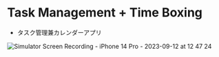 # Task Management + Time Boxing
- タスク管理兼カレンダーアプリ


![Simulator Screen Recording - iPhone 14 Pro - 2023-09-12 at 12 47 24](https://github.com/tsonobe1/imonit/assets/40202387/18e3a849-e433-4e9a-a155-fb11d143400b)
